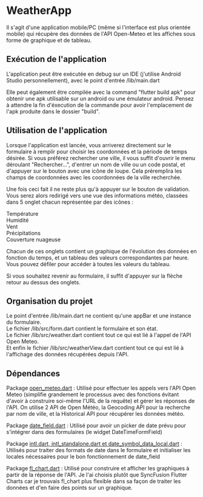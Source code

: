 # WeatherApp

Il s'agit d'une application mobile/PC (même si l'interface est plus orientée mobile) qui récupère des données de l'API Open-Meteo et les affiches sous forme de graphique et de tableau.

## Exécution de l'application

L'application peut être exécutée en debug sur un IDE (j'utilise Android Studio personnellement), avec le point d'entrée /lib/main.dart

Elle peut également être compilée avec la command "flutter build apk" pour obtenir une apk utilisable sur un android ou une émulateur android. Pensez à attendre la fin d'éxecution de la commande pour avoir l'emplacement de l'apk produite dans le dossier "build".

## Utilisation de l'application

Lorsque l'application est lancée, vous arriverez directement sur le formulaire à remplir pour choisir les coordonnées et la période de temps désirée. Si vous préférez rechercher une ville, il vous suffit d'ouvrir le menu déroulant "Rechercher...", d'entrer un nom de ville ou un code postal, et d'appuyer sur le bouton avec une icône de loupe. Cela préremplira les champs de coordonnées avec les coordonnées de la ville recherchée.

Une fois ceci fait il ne reste plus qu'à appuyer sur le bouton de validation. Vous serez alors redirigé vers une vue des informations météo, classées dans 5 onglet chacun représentée par des icônes :

Température  
Humidité  
Vent  
Précipitations  
Couverture nuageuse  

Chacun de ces onglets contient un graphique de l'évolution des données en fonction du temps, et un tableau des valeurs correspondantes par heure. Vous pouvez défiler pour accéder à toutes les valeurs du tableau.

Si vous souhaitez revenir au formulaire, il suffit d'appuyer sur la flèche retour au dessus des onglets.

## Organisation du projet

Le point d'entrée /lib/main.dart ne contient qu'une appBar et une instance du formulaire.  
Le fichier /lib/src/form.dart contient le formulaire et son état.  
Le fichier /lib/src/weather.dart contient tout ce qui est lié à l'appel de l'API Open Meteo.  
Et enfin le fichier /lib/src/weatherView.dart contient tout ce qui est lié à l'affichage des données récupérées depuis l'API.  

## Dépendances

Package [open_meteo.dart](https://pub.dev/packages/open_meteo) : Utilisé pour effectuer les appels vers l'API Open Meteo (simplifie grandement le processus avec des fonctions évitant d'avoir à construire soi-même l'URL de la requête) et gérer les réponses de l'API. On utilise 2 API de Open Météo, la Geocoding API pour la recherche par nom de ville, et la Historical API pour récupérer les données météo.

Package [date_field.dart](https://pub.dev/packages/date_field) : Utilisé pour avoir un picker de date prévu pour s'intégrer dans des formulaires (le widget DateTimeFormField)

Package [intl.dart, intl_standalone.dart et date_symbol_data_local.dart](https://pub.dev/packages/intl) : Utilisés pour traiter des formats de date dans le formulaire et initialiser les locales nécessaires pour le bon fonctionnement de date_field

Package [fl_chart.dart](https://pub.dev/packages/fl_chart) : Utilisé pour construire et afficher les graphiques à partir de la réponse de l'API. Je l'ai choisis plutôt que SyncFusion Flutter Charts car je trouvais fl_chart plus flexible dans sa façon de traiter les données et d'en faire des points sur un graphique.